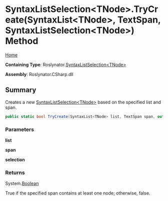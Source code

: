 <a name="_top"></a>

# SyntaxListSelection\<TNode>\.TryCreate\(SyntaxList\<TNode>, TextSpan, SyntaxListSelection\<TNode>\) Method

[Home](../../../README.md#_top)

**Containing Type**: Roslynator\.[SyntaxListSelection\<TNode>](../README.md#_top)

**Assembly**: Roslynator\.CSharp\.dll

## Summary

Creates a new [SyntaxListSelection\<TNode>](../README.md#_top) based on the specified list and span\.

```csharp
public static bool TryCreate(SyntaxList<TNode> list, TextSpan span, out SyntaxListSelection<TNode> selection)
```

### Parameters

**list**

**span**

**selection**

### Returns

System\.[Boolean](https://docs.microsoft.com/en-us/dotnet/api/system.boolean)

True if the specified span contains at least one node; otherwise, false\.
